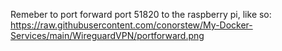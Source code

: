 Remeber to port forward port 51820 to the raspberry pi, like so:
https://raw.githubusercontent.com/conorstew/My-Docker-Services/main/WireguardVPN/portforward.png
